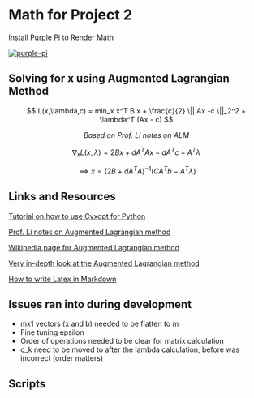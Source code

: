 # Math for Project 2

Install [Purple Pi](https://github.com/nschloe/purple-pi) to Render Math

[![purple-pi](https://img.shields.io/badge/Rendered%20with-Purple%20Pi-bd00ff?style=flat-square)](https://github.com/nschloe/purple-pi?activate)

## Solving for x using Augmented Lagrangian Method

$$
L(x,\lambda,c) = min_x  x^T B x + \frac{c}{2} \|| Ax -c \||_2^2 + \lambda^T (Ax - c)
$$

$$
\textit{Based on Prof. Li notes on ALM}
$$

$$
\nabla_x L(x,\lambda) =  2 B x + d A^T A x - d A^T c +  A^T \lambda
$$

$$
\implies x =  (2B + dA^TA)^{-1} (CA^T b - A^T \lambda)
$$

<!-- ## Solving for Lambda using KKT

\\[ L(x,\lambda) = x^T Q x + \lambda^T (Ax - b) \\]

\\[ \nabla_x L(x,\lambda) =  2 Q x + A^T \lambda \\]

\\[ \nabla_\lambda L(x,\lambda) =  Ax - b \\]

\\[\implies x^* = A^{-1}b  \\]

\\[\implies \lambda^* = -2(A^T)^{-1}Qx  \\] -->

## Links and Resources

[Tutorial on how to use Cvxopt for Python](https://courses.csail.mit.edu/6.867/wiki/images/a/a7/Qp-cvxopt.pdf)

[Prof. Li notes on Augmented Lagrangian method](https://www.dropbox.com/s/dugdkzba4sdj0ru/augmented-Lagrangian-method.pdf?dl=0)

[Wikipedia page for Augmented Lagrangian method](https://en.wikipedia.org/wiki/Augmented_Lagrangian_method)

[Very in-depth look at the Augmented Lagrangian method](https://arxiv.org/pdf/2010.11379.pdf)

[How to write Latex in Markdown](http://flennerhag.com/2017-01-14-latex/)

## Issues ran into during development

- mx1 vectors (x and b) needed to be flatten to m
- Fine tuning epsilon
- Order of operations needed to be clear for matrix calculation
- c_k need to be moved to after the lambda calculation, before was incorrect (order matters)

## Scripts

<script type="text/javascript"
        src="https://cdnjs.cloudflare.com/ajax/libs/mathjax/2.7.0/MathJax.js?config=TeX-AMS_CHTML"></script>

<script type="text/x-mathjax-config">
MathJax.Hub.Config({
tex2jax: {
inlineMath: [['$','$'], ['\\(','\\)']],
processEscapes: true},
jax: ["input/TeX","input/MathML","input/AsciiMath","output/CommonHTML"],
extensions: ["tex2jax.js","mml2jax.js","asciimath2jax.js","MathMenu.js","MathZoom.js","AssistiveMML.js", "[Contrib]/a11y/accessibility-menu.js"],
TeX: {
extensions: ["AMSmath.js","AMSsymbols.js","noErrors.js","noUndefined.js"],
equationNumbers: {
autoNumber: "AMS"
}
}
});
</script>
